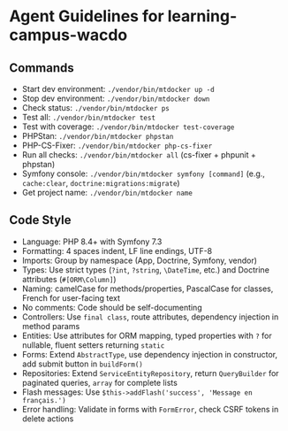 # Agent Guidelines for learning-campus-wacdo

## Commands
- Start dev environment: `./vendor/bin/mtdocker up -d`
- Stop dev environment: `./vendor/bin/mtdocker down`
- Check status: `./vendor/bin/mtdocker ps`
- Test all: `./vendor/bin/mtdocker test`
- Test with coverage: `./vendor/bin/mtdocker test-coverage`
- PHPStan: `./vendor/bin/mtdocker phpstan`
- PHP-CS-Fixer: `./vendor/bin/mtdocker php-cs-fixer`
- Run all checks: `./vendor/bin/mtdocker all` (cs-fixer + phpunit + phpstan)
- Symfony console: `./vendor/bin/mtdocker symfony [command]` (e.g., `cache:clear`, `doctrine:migrations:migrate`)
- Get project name: `./vendor/bin/mtdocker name`

## Code Style
- Language: PHP 8.4+ with Symfony 7.3
- Formatting: 4 spaces indent, LF line endings, UTF-8
- Imports: Group by namespace (App\, Doctrine\, Symfony\, vendor\)
- Types: Use strict types (`?int`, `?string`, `\DateTime`, etc.) and Doctrine attributes (`#[ORM\Column]`)
- Naming: camelCase for methods/properties, PascalCase for classes, French for user-facing text
- No comments: Code should be self-documenting
- Controllers: Use `final class`, route attributes, dependency injection in method params
- Entities: Use attributes for ORM mapping, typed properties with `?` for nullable, fluent setters returning `static`
- Forms: Extend `AbstractType`, use dependency injection in constructor, add submit button in `buildForm()`
- Repositories: Extend `ServiceEntityRepository`, return `QueryBuilder` for paginated queries, `array` for complete lists
- Flash messages: Use `$this->addFlash('success', 'Message en français.')`
- Error handling: Validate in forms with `FormError`, check CSRF tokens in delete actions
